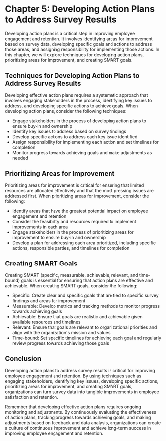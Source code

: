 Chapter 5: Developing Action Plans to Address Survey Results
============================================================

Developing action plans is a critical step in improving employee engagement and retention. It involves identifying areas for improvement based on survey data, developing specific goals and actions to address those areas, and assigning responsibility for implementing those actions. In this chapter, we will explore techniques for developing action plans, prioritizing areas for improvement, and creating SMART goals.

Techniques for Developing Action Plans to Address Survey Results
----------------------------------------------------------------

Developing effective action plans requires a systematic approach that involves engaging stakeholders in the process, identifying key issues to address, and developing specific actions to achieve goals. When developing action plans, consider the following techniques:

* Engage stakeholders in the process of developing action plans to ensure buy-in and ownership
* Identify key issues to address based on survey findings
* Develop specific actions to address each key issue identified
* Assign responsibility for implementing each action and set timelines for completion
* Monitor progress towards achieving goals and make adjustments as needed

Prioritizing Areas for Improvement
----------------------------------

Prioritizing areas for improvement is critical for ensuring that limited resources are allocated effectively and that the most pressing issues are addressed first. When prioritizing areas for improvement, consider the following:

* Identify areas that have the greatest potential impact on employee engagement and retention
* Consider the feasibility and resources required to implement improvements in each area
* Engage stakeholders in the process of prioritizing areas for improvement to ensure buy-in and ownership
* Develop a plan for addressing each area prioritized, including specific actions, responsible parties, and timelines for completion

Creating SMART Goals
--------------------

Creating SMART (specific, measurable, achievable, relevant, and time-bound) goals is essential for ensuring that action plans are effective and achievable. When creating SMART goals, consider the following:

* Specific: Create clear and specific goals that are tied to specific survey findings and areas for improvement
* Measurable: Develop metrics and tracking methods to monitor progress towards achieving goals
* Achievable: Ensure that goals are realistic and achievable given available resources and timelines
* Relevant: Ensure that goals are relevant to organizational priorities and align with the organization's mission and values
* Time-bound: Set specific timelines for achieving each goal and regularly review progress towards achieving those goals

Conclusion
----------

Developing action plans to address survey results is critical for improving employee engagement and retention. By using techniques such as engaging stakeholders, identifying key issues, developing specific actions, prioritizing areas for improvement, and creating SMART goals, organizations can turn survey data into tangible improvements in employee satisfaction and retention.

Remember that developing effective action plans requires ongoing monitoring and adjustments. By continuously evaluating the effectiveness of action plans, tracking progress towards achieving goals, and making adjustments based on feedback and data analysis, organizations can create a culture of continuous improvement and achieve long-term success in improving employee engagement and retention.
